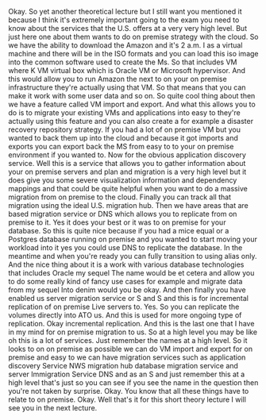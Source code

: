 
Okay.
So yet another theoretical lecture but I still want you mentioned it because I think it's extremely
important going to the exam you need to know about the services that the U.S. offers at a very very
high level.
But just here one about them wants to do on premise strategy with the cloud.
So we have the ability to download the Amazon and it's 2 a.m. I as a virtual machine and there will
be in the ISO formats and you can load this iso image into the common software used to create the Ms.
So that includes VM where K VM virtual box which is Oracle VM or Microsoft hypervisor.
And this would allow you to run Amazon the next to on your on premise infrastructure they're actually
using that VM.
So that means that you can make it work with some user data and so on.
So quite cool thing about then we have a feature called VM import and export.
And what this allows you to do is to migrate your existing VMs and applications into easy to they're
actually using this feature and you can also create a for example a disaster recovery repository strategy.
If you had a lot of on premise VM but you wanted to back them up into the cloud and because it got imports
and exports you can export back the MS from easy to to your on premise environment if you wanted to.
Now for the obvious application discovery service.
Well this is a service that allows you to gather information about your on premise servers and plan
and migration is a very high level but it does give you some severe visualization information and dependency
mappings and that could be quite helpful when you want to do a massive migration from on premise to
the cloud.
Finally you can track all that migration using the ideal U.S. migration hub.
Then we have areas that are based migration service or DNS which allows you to replicate from on premise
to it.
Yes it does your best or it was to on premise for your database.
So this is quite nice because if you had a mice equal or a Postgres database running on premise and
you wanted to start moving your workload into it yes you could use DNS to replicate the database.
In the meantime and when you're ready you can fully transition to using alias only.
And the nice thing about it is a work with various database technologies that includes Oracle my sequel
The name would be et cetera and allow you to do some really kind of fancy use cases for example and
migrate data from my sequel Into denim would you be okay.
And then finally you have enabled us server migration service or S and S and this is for incremental
replication of on premise Live servers to.
Yes.
So you can replicate the volumes directly into ATO us.
And this is used for more ongoing type of replication.
Okay incremental replication.
And this is the last one that I have in my mind for on premise migration to us.
So at a high level you may be like oh this is a lot of services.
Just remember the names at a high level.
So it looks to on on premise as possible we can do VM import and export for on premise and easy to we
can have migration services such as application discovery Service NWS migration hub database migration
service and server Immigration Service DNS and as an S and just remember this at a high level that's
just so you can see if you see the name in the question then you're not taken by surprise.
Okay.
You know that all these things have to relate to on premise.
Okay.
Well that's it for this short theory lecture I will see you in the next lecture.
